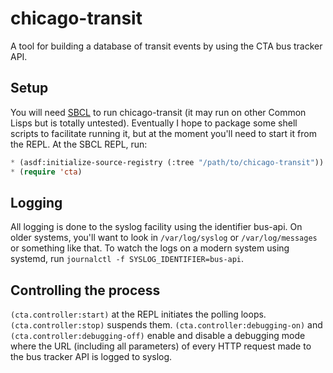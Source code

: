 # chicago-transit

A tool for building a database of transit events by using the CTA bus tracker API.

## Setup

You will need [SBCL](http://www.sbcl.org) to run chicago-transit (it may run on other Common Lisps but is totally untested). Eventually I hope to package some shell scripts to facilitate running it, but at the moment you'll need to start it from the REPL. At the SBCL REPL, run:

```commonlisp
* (asdf:initialize-source-registry (:tree "/path/to/chicago-transit"))
* (require 'cta)
```

## Logging

All logging is done to the syslog facility using the identifier bus-api. On older systems, you'll want to look in `/var/log/syslog` or `/var/log/messages` or something like that. To watch the logs on a modern system using systemd, run `journalctl -f SYSLOG_IDENTIFIER=bus-api`.

## Controlling the process

`(cta.controller:start)` at the REPL initiates the polling loops. `(cta.controller:stop)` suspends them. `(cta.controller:debugging-on)` and `(cta.controller:debugging-off)` enable and disable a debugging mode where the URL (including all parameters) of every HTTP request made to the bus tracker API is logged to syslog.